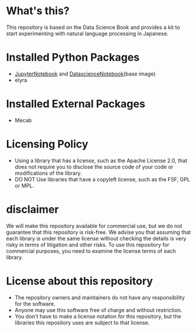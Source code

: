 # What's this?
This repository is based on the Data Science Book and provides a kit to start experimenting with natural language processing in Japanese.

# Installed Python Packages
- [JupyterNotebook](https://github.com/jupyter/jupyter) and [DatascienceNotebook](https://github.com/jupyter/docker-stacks)(base image)
- elyra

# Installed External Packages
- Mecab

# Licensing Policy
- Using a library that has a license, such as the Apache License 2.0, that does not require you to disclose the source code of your code or modifications of the library.
- DO NOT Use libraries that have a copyleft license, such as the FSF, GPL or MPL.

# disclaimer
We will make this repository available for commercial use, but we do not guarantee that this repository is risk-free.
We advise you that assuming that each library is under the same license without checking the details is very risky in terms of litigation and other risks.
To use this repository for commercial purposes, you need to examine the license terms of each library.

# License about this repository
- The repository owners and maintainers do not have any responsibility for the software.
- Anyone may use this software free of charge and without restriction.
- You don't have to make a license notation for this repository, but the libraries this repository uses are subject to that license.